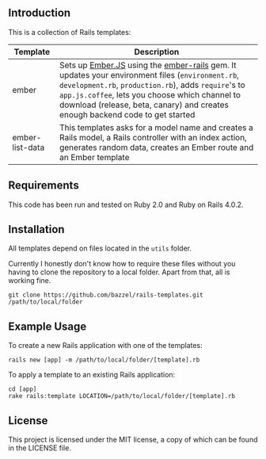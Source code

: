 ## Introduction

This is a collection of Rails templates:

|Template|Description|
|--------|-----------|
|ember|Sets up [Ember.JS](http://emberjs.com/) using the [ember-rails](https://github.com/emberjs/ember-rails) gem. It updates your environment files (`environment.rb`, `development.rb`, `production.rb`), adds `require`'s to `app.js.coffee`, lets you choose which channel to download (release, beta, canary) and creates enough backend code to get started|
|ember-list-data|This templates asks for a model name and creates a Rails model, a Rails controller with an index action, generates  random data, creates an Ember route and an Ember template|



## Requirements

This code has been run and tested on Ruby 2.0 and Ruby on Rails 4.0.2.

## Installation

All templates depend on files located in the `utils` folder.

Currently I honestly don't know how to require these files without you having to clone the repository to a local folder. Apart from that, all is working fine.

    git clone https://github.com/bazzel/rails-templates.git /path/to/local/folder

## Example Usage

To create a new Rails application with one of the templates:

    rails new [app] -m /path/to/local/folder/[template].rb

To apply a template to an existing Rails application:

    cd [app]
    rake rails:template LOCATION=/path/to/local/folder/[template].rb

## License

This project is licensed under the MIT license, a copy of which can be found in the LICENSE file.
